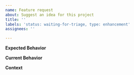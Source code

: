 ```yaml
---
name: Feature request
about: Suggest an idea for this project
title: ''
labels: 'status: waiting-for-triage, type: enhancement'
assignees: ''

---
```


**Expected Behavior**

<!--- Tell us how it should work -->

**Current Behavior**

<!--- Explain the difference from current behavior -->

**Context**

<!--- 
How has this issue affected you?
What are you trying to accomplish?
What other alternatives have you considered?
Are you aware of any workarounds?
-->
